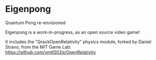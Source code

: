 # Eigenpong
Quantum Pong re-envisioned

Eigenpong is a work-in-progress, as an open source video game!

It includes the "QrackOpenRelativity" physics module, forked by Daniel Strano, from the MIT Game Lab: https://github.com/vm6502q/OpenRelativity
